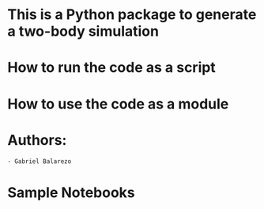
# This is a Python package to generate a two-body simulation 






# How to run the code as a script 






# How to use the code as a module 







# Authors: 

	- Gabriel Balarezo

# Sample Notebooks


